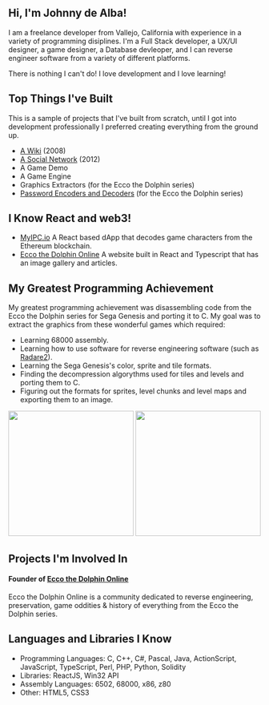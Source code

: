 ## Hi, I'm Johnny de Alba!

I am a freelance developer from Vallejo, California with experience in a variety of programming disiplines. I'm a Full Stack developer, a UX/UI designer, a game designer, a Database devleoper, and I can reverse engineer software from a variety of different platforms. 

There is nothing I can't do! I love development and I love learning!

## Top Things I've Built

This is a sample of projects that I've built from scratch, until I got into development professionally I preferred creating everything from the ground up.

- [A Wiki](https://enigma4.nexusultima.com/cgi-bin/) (2008)
- [A Social Network](https://enigmav.nexusultima.com/cgi-bin/) (2012)
- A Game Demo
- A Game Engine
- Graphics Extractors (for the Ecco the Dolphin series)
- [Password Encoders and Decoders](https://eccothedolphin.online/ecco2-password-generator/) (for the Ecco the Dolphin series)

## I Know React and web3!

- [MyIPC.io](https://myipc.io/) A React based dApp that decodes game characters from the Ethereum blockchain.
- [Ecco the Dolphin Online](https://eccothedolphin.online/) A website built in React and Typescript that has an image gallery and articles.

## My Greatest Programming Achievement

My greatest programming achievement was disassembling code from the Ecco the Dolphin series for Sega Genesis and porting it to C. My goal was to extract the graphics from these wonderful games which required:

- Learning 68000 assembly.
- Learning how to use software for reverse engineering software (such as [Radare2](https://rada.re/n)).
- Learning the Sega Genesis's color, sprite and tile formats.
- Finding the decompression algorythms used for tiles and levels and porting them to C. 
- Figuring out the formats for sprites, level chunks and level maps and exporting them to an image.

<img src="https://eccothedolphin.online/ecco-2-the-tides-of-time/sprite-sheets/vortex-hybrid.png" alt="" style="height: 250px;" /> <img src="https://eccothedolphin.online/ecco-2-the-tides-of-time/level-maps/trellias-bay.png" alt="" style="height: 250px;" />


## Projects I'm Involved In

#### Founder of [Ecco the Dolphin Online](https://eccothedolphin.online)
Ecco the Dolphin Online is a community dedicated to reverse engineering, preservation, game oddities & history of everything from the Ecco the Dolphin series.

## Languages and Libraries I Know

- Programming Languages: C, C++, C#, Pascal, Java, ActionScript, JavaScript, TypeScript, Perl, PHP, Python, Solidity
- Libraries: ReactJS, Win32 API
- Assembly Languages: 6502, 68000, x86, z80
- Other: HTML5, CSS3

<!---
JohnnyLdeAlba/JohnnyLdeAlba is a ✨ special ✨ repository because its `README.md` (this file) appears on your GitHub profile.
You can click the Preview link to take a look at your changes.
--->
